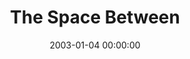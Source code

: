---
layout: series
series: "The Space Between"
permalink: "/the-space-between/"
title: The Space Between
date: 2003-01-04 00:00:00
endDate: 2003-02-09 00:00:00
description: "We've somehow lost that healthy space between sanity and our maximum limits."
src: "http://s3.amazonaws.com/crossroads-media/images/legacy/content/bigscreen.spacebetwe.jpg"
---